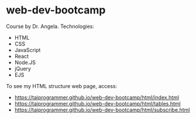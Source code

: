 # web-dev-bootcamp
Course by Dr. Angela. 
Technologies: 
 - HTML
 - CSS
 - JavaScript
 - React
 - Node.JS
 - jQuery
 - EJS

To see my HTML structure web page, access: 
- https://taiprogrammer.github.io/web-dev-bootcamp/html/index.html
- https://taiprogrammer.github.io/web-dev-bootcamp/html/tables.html
- https://taiprogrammer.github.io/web-dev-bootcamp/html/subscribe.html
